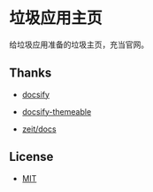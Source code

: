 # 垃圾应用主页

给垃圾应用准备的垃圾主页，充当官网。

## Thanks

* [docsify](https://github.com/docsifyjs/docsify)

* [docsify-themeable](https://github.com/jhildenbiddle/docsify-themeable)

* [zeit/docs](https://github.com/zeit/docs/)

## License

* [MIT](LICENSE)